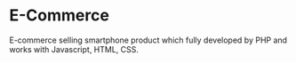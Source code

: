 # E-Commerce

E-commerce selling smartphone product which fully developed by PHP and works with Javascript, HTML, CSS.
